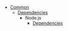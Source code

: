 - [Common](/common/README.md)
    - [Dependencies](/common/dependencies.md)
        * Node.js
            - [Dependencies](/common/nodejs/dependencies.md)
